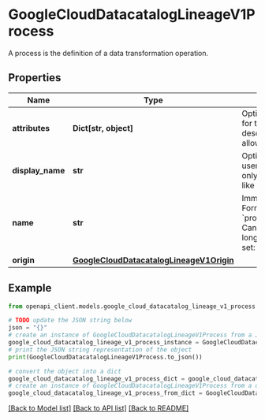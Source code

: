 # GoogleCloudDatacatalogLineageV1Process

A process is the definition of a data transformation operation.

## Properties

Name | Type | Description | Notes
------------ | ------------- | ------------- | -------------
**attributes** | **Dict[str, object]** | Optional. The attributes of the process. Should only be used for the purpose of non-semantic management (classifying, describing or labeling the process). Up to 100 attributes are allowed. | [optional] 
**display_name** | **str** | Optional. A human-readable name you can set to display in a user interface. Must be not longer than 200 characters and only contain UTF-8 letters or numbers, spaces or characters like &#x60;_-:&amp;.&#x60; | [optional] 
**name** | **str** | Immutable. The resource name of the lineage process. Format: &#x60;projects/{project}/locations/{location}/processes/{process}&#x60;. Can be specified or auto-assigned. {process} must be not longer than 200 characters and only contain characters in a set: &#x60;a-zA-Z0-9_-:.&#x60; | [optional] 
**origin** | [**GoogleCloudDatacatalogLineageV1Origin**](GoogleCloudDatacatalogLineageV1Origin.md) |  | [optional] 

## Example

```python
from openapi_client.models.google_cloud_datacatalog_lineage_v1_process import GoogleCloudDatacatalogLineageV1Process

# TODO update the JSON string below
json = "{}"
# create an instance of GoogleCloudDatacatalogLineageV1Process from a JSON string
google_cloud_datacatalog_lineage_v1_process_instance = GoogleCloudDatacatalogLineageV1Process.from_json(json)
# print the JSON string representation of the object
print(GoogleCloudDatacatalogLineageV1Process.to_json())

# convert the object into a dict
google_cloud_datacatalog_lineage_v1_process_dict = google_cloud_datacatalog_lineage_v1_process_instance.to_dict()
# create an instance of GoogleCloudDatacatalogLineageV1Process from a dict
google_cloud_datacatalog_lineage_v1_process_from_dict = GoogleCloudDatacatalogLineageV1Process.from_dict(google_cloud_datacatalog_lineage_v1_process_dict)
```
[[Back to Model list]](../README.md#documentation-for-models) [[Back to API list]](../README.md#documentation-for-api-endpoints) [[Back to README]](../README.md)


